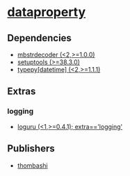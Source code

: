 # [dataproperty](https://pypi.org/project/dataproperty)

## Dependencies
- [mbstrdecoder (<2,>=1.0.0)](packages/m/mbstrdecoder.md)
- [setuptools (>=38.3.0)](packages/s/setuptools.md)
- [typepy[datetime] (<2,>=1.1.1)](packages/t/typepy.md)


## Extras

### logging
- [loguru (<1,>=0.4.1); extra=='logging'](packages/l/loguru.md)


## Publishers
- [thombashi](https://pypi.org/user/thombashi)

